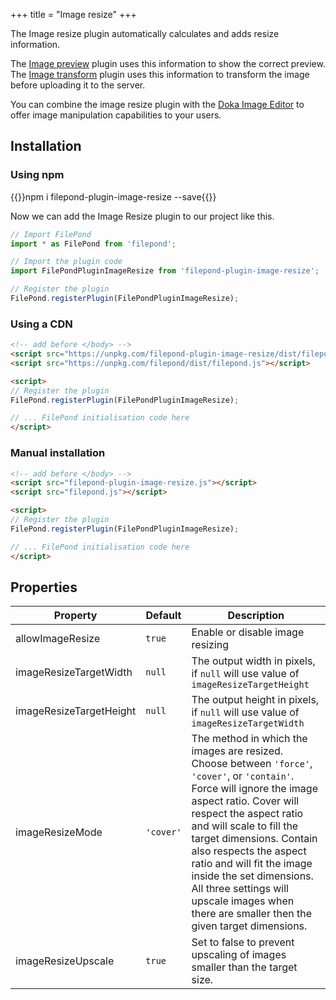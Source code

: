 +++
title = "Image resize"
+++

The Image resize plugin automatically calculates and adds resize information.

The [Image preview](../image-preview) plugin uses this information to show the correct preview. The [Image transform](../image-transform) plugin uses this information to transform the image before uploading it to the server.

You can combine the image resize plugin with the [Doka Image Editor](https://pqina.nl/doka/?ref=filepond) to offer image manipulation capabilities to your users.

## Installation

### Using npm

{{<cmd>}}npm i filepond-plugin-image-resize --save{{</cmd>}}

Now we can add the Image Resize plugin to our project like this.

```js
// Import FilePond
import * as FilePond from 'filepond';

// Import the plugin code
import FilePondPluginImageResize from 'filepond-plugin-image-resize';

// Register the plugin
FilePond.registerPlugin(FilePondPluginImageResize);
```


### Using a CDN

```html
<!-- add before </body> -->
<script src="https://unpkg.com/filepond-plugin-image-resize/dist/filepond-plugin-image-resize.js"></script>
<script src="https://unpkg.com/filepond/dist/filepond.js"></script>

<script>
// Register the plugin
FilePond.registerPlugin(FilePondPluginImageResize);

// ... FilePond initialisation code here
</script>
```

### Manual installation

```html
<!-- add before </body> -->
<script src="filepond-plugin-image-resize.js"></script>
<script src="filepond.js"></script>

<script>
// Register the plugin
FilePond.registerPlugin(FilePondPluginImageResize);

// ... FilePond initialisation code here
</script>
```


## Properties

| Property                | Default   | Description                                                                                                                                                                                                                                                                                                                                                                                                           |
| ----------------------- | --------- | --------------------------------------------------------------------------------------------------------------------------------------------------------------------------------------------------------------------------------------------------------------------------------------------------------------------------------------------------------------------------------------------------------------------- |
| allowImageResize        | `true`    | Enable or disable image resizing                                                                                                                                                                                                                                                                                                                                                                                      |
| imageResizeTargetWidth  | `null`    | The output width in pixels, if `null` will use value of `imageResizeTargetHeight`                                                                                                                                                                                                                                                                                                                                                                                            |
| imageResizeTargetHeight | `null`    | The output height in pixels, if `null` will use value of `imageResizeTargetWidth`                                                                                                                                                                                                                                                                                                                                                                                            |
| imageResizeMode         | `'cover'` | The method in which the images are resized. Choose between `'force'`, `'cover'`, or `'contain'`. Force will ignore the image aspect ratio. Cover will respect the aspect ratio and will scale to fill the target dimensions. Contain also respects the aspect ratio and will fit the image inside the set dimensions. All three settings will upscale images when there are smaller then the given target dimensions. |
| imageResizeUpscale      | `true`    | Set to false to prevent upscaling of images smaller than the target size.
